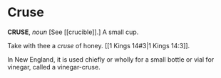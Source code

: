 # Cruse

**CRUSE**, _noun_ \[See [[crucible]].\] A small cup.

Take with thee a _cruse_ of honey. [[1 Kings 14#3|1 Kings 14:3]].

In New England, it is used chiefly or wholly for a small bottle or vial for vinegar, called a vinegar-cruse.